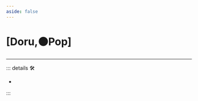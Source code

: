 ```yaml
---
aside: false
---
```

# <py>[<labor>Doru</labor>,🟠<motor>Pop</motor>]</py>

---

<!-- =================================================== -->
<!-- =================================================== -->
<!-- =================================================== -->
<!-- =================================================== -->
<!-- =================================================== -->
::: details 🛠

-

:::
